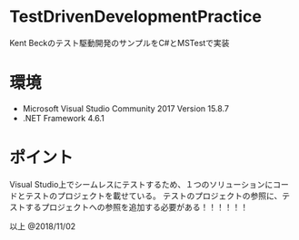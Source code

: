 # TestDrivenDevelopmentPractice
Kent Beckのテスト駆動開発のサンプルをC#とMSTestで実装

# 環境
 - Microsoft Visual Studio Community 2017 Version 15.8.7
 - .NET Framework 4.6.1

# ポイント
Visual Studio上でシームレスにテストするため、１つのソリューションにコードとテストのプロジェクトを載せている。
テストのプロジェクトの参照に、テストするプロジェクトへの参照を追加する必要がある！！！！！！

以上
@2018/11/02
